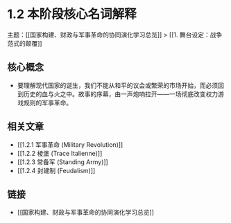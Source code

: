 # 1.2 本阶段核心名词解释

主题：[[国家构建、财政与军事革命的协同演化学习总览]] > [[1. 舞台设定：战争范式的颠覆]]

## 核心概念

- 要理解现代国家的诞生，我们不能从和平的议会或繁荣的市场开始，而必须回到历史的血与火之中。故事的序幕，由一声炮响拉开——一场彻底改变权力游戏规则的军事革命。

## 相关文章

- [[1.2.1 军事革命 (Military Revolution)]]
- [[1.2.2 棱堡 (Trace Italienne)]]
- [[1.2.3 常备军 (Standing Army)]]
- [[1.2.4 封建制 (Feudalism)]]

## 链接

- [[国家构建、财政与军事革命的协同演化学习总览]]
